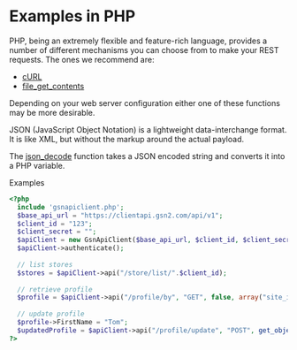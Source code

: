 Examples in PHP
==============

PHP, being an extremely flexible and feature-rich language, provides a number of different mechanisms you can choose from to make your REST requests. The ones we recommend are:

- [cURL](http://php.net/manual/en/book.curl.php)
- [file_get_contents](http://php.net/manual/en/function.file-get-contents.php)

Depending on your web server configuration either one of these functions may be more desirable.

JSON (JavaScript Object Notation) is a lightweight data-interchange format. It is like XML, but without the markup around the actual payload.

The [json_decode](http://php.net/manual/en/function.json-decode.php) function takes a JSON encoded string and converts it into a PHP variable.

Examples

```php
<?php
  include 'gsnapiclient.php'; 
  $base_api_url = "https://clientapi.gsn2.com/api/v1";
  $client_id = "123";
  $client_secret = "";
  $apiClient = new GsnApiClient($base_api_url, $client_id, $client_secret);
  $apiClient->authenticate();
	
  // list stores
  $stores = $apiClient->api("/store/list/".$client_id);
	
  // retrieve profile
  $profile = $apiClient->api("/profile/by", "GET", false, array("site_id: ".$client_id));
	
  // update profile
  $profile->FirstName = "Tom";
  $updatedProfile = $apiClient->api("/profile/update", "POST", get_object_vars($profile), array("site_id: ".$client_id));
?>
```


